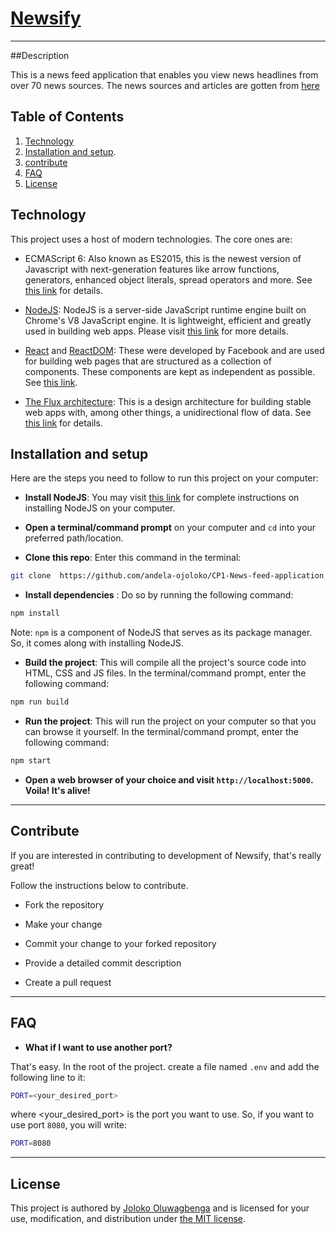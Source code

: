 # [Newsify](https://peaceful-hollows-52077.herokuapp.com)

----
##Description

This is a news feed application that enables you view news headlines from over 70 news sources.
The news sources and articles are gotten from [here](https://newsapi.org/#documentation)

## Table of Contents

  1. [Technology](#technology)
  1. [Installation and setup](#installation-and-setup).
  1. [contribute](#contribute)
  1. [FAQ](#faq)
  1. [License](#license)

## Technology

This project uses a host of modern technologies. The core ones are:

- ECMAScript 6: Also known as ES2015, this is the newest version of Javascript with next-generation features like arrow functions, generators, enhanced object literals, 
spread operators and more. See [this link](https://en.wikipedia.org/wiki/ECMAScript) for details.

- [NodeJS](https://nodejs.org): NodeJS is a server-side JavaScript runtime engine built 
on Chrome's V8 JavaScript engine. It is lightweight, efficient and greatly used in building web apps. Please visit [this link](https://nodejs.org) for more details.

- [React](https://facebook.github.io/react/) and [ReactDOM](https://facebook.github.io/react/docs/react-dom.html): 
These were developed by Facebook and are used for building web pages that are structured as a collection of components. These components are kept as independent as possible. See [this link](https://facebook.github.io/react/).

- [The Flux architecture](https://facebook.github.io/flux/): This is a design architecture for building stable web apps with, among other things, a unidirectional flow of data. See [this link](https://facebook.github.io/flux/) 
for details.


## Installation and setup

Here are the steps you need to follow to run this project on your computer:
- **Install NodeJS**: You may visit [this link](https://nodejs.org/en/download/) for complete 
instructions on installing NodeJS on your computer.

- **Open a terminal/command prompt** on your computer and `cd` into your preferred path/location.

- **Clone this repo**: Enter this command in the terminal:

``` bash
git clone  https://github.com/andela-ojoloko/CP1-News-feed-application
```

- **Install dependencies** : Do so by running the following command:

``` bash
npm install
```
Note: `npm` is a component of NodeJS that serves as its package manager. So, it comes along with installing NodeJS.

- **Build the project**: This will compile all the project's source code into HTML, CSS and JS files. In 
the terminal/command prompt, enter the following command:

``` bash
npm run build
```

- **Run the project**: This will run the project on your computer so that you can browse it yourself. In the 
terminal/command prompt, enter the following command:

``` bash
npm start
```

- **Open a web browser of your choice and visit `http://localhost:5000`. Voila! It's alive!**


----
## Contribute

If you are interested in contributing to development of Newsify, that's really great!

Follow the instructions below to contribute.

- Fork the repository

- Make your change

- Commit your change to your forked repository 

- Provide a detailed commit description 

- Create a pull request

----
## FAQ

- **What if I want to use another port?**

That's easy. In the root of the project. create a file named `.env` and add the following line to it:

``` bash
PORT=<your_desired_port>
```

where <your\_desired\_port> is the port you want to use. So, if you want to use port `8080`, you will write:

``` bash 
PORT=8080
```
----
## License
This project is authored by [Joloko Oluwagbenga]() and is licensed 
for your use, modification, and distribution under [the MIT license](https://en.wikipedia.org/wiki/MIT_License).